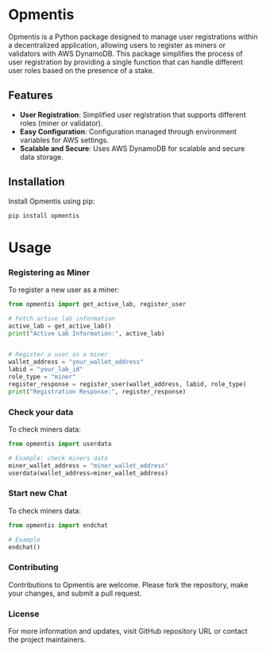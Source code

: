# Opmentis

Opmentis is a Python package designed to manage user registrations within a decentralized application, allowing users to register as miners or validators with AWS DynamoDB. This package simplifies the process of user registration by providing a single function that can handle different user roles based on the presence of a stake.

## Features

- **User Registration**: Simplified user registration that supports different roles (miner or validator).
- **Easy Configuration**: Configuration managed through environment variables for AWS settings.
- **Scalable and Secure**: Uses AWS DynamoDB for scalable and secure data storage.

## Installation

Install Opmentis using pip:

```bash
pip install opmentis
```

# Usage

### Registering as Miner
To register a new user as a miner:



```python
from opmentis import get_active_lab, register_user

# Fetch active lab information
active_lab = get_active_lab()
print("Active Lab Information:", active_lab)


# Register a user as a miner
wallet_address = "your_wallet_address"
labid = "your_lab_id"
role_type = "miner"
register_response = register_user(wallet_address, labid, role_type)
print("Registration Response:", register_response)

```


### Check your data
To check miners data:

```python
from opmentis import userdata

# Example: check miners data
miner_wallet_address = "miner_wallet_address"
userdata(wallet_address=miner_wallet_address)

```
### Start new Chat
To check miners data:

```python
from opmentis import endchat

# Example
endchat()

```

### Contributing
Contributions to Opmentis are welcome. Please fork the repository, make your changes, and submit a pull request.

### License


For more information and updates, visit GitHub repository URL or contact the project maintainers.

